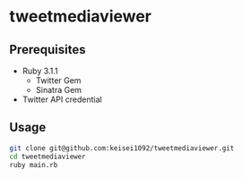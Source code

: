 # tweetmediaviewer

## Prerequisites

- Ruby 3.1.1
  - Twitter Gem
  - Sinatra Gem
- Twitter API credential

## Usage

```sh
git clone git@github.com:keisei1092/tweetmediaviewer.git
cd tweetmediaviewer
ruby main.rb
```
